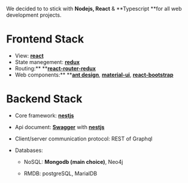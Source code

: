 We decided to to stick with **Nodejs, React** & **Typescript **for all web development projects.

# Frontend Stack

* View: [**react**](https://github.com/facebook/react)
* State manegement: [**redux**](https://github.com/reactjs/redux)
* Routing:** **[**react-router-redux**](https://github.com/reactjs/react-router-redux)
* Web components:** **[**ant design**](https://github.com/ant-design/ant-design), [**material-ui**](https://github.com/mui-org/material-ui), [**react-bootstrap**](https://github.com/react-bootstrap/react-bootstrap)

# Backend Stack

* Core framework: [**nestjs**](https://github.com/nestjs/nest)

* Api document: [**Swagger**](https://swagger.io) with [**nestjs**](https://github.com/nestjs/swagger)

* Client/server communication protocol: REST of Graphql

* Databases:

  * NoSQL: **Mongodb \(main choice\)**, Neo4j

  * RMDB: postgreSQL, MarialDB



